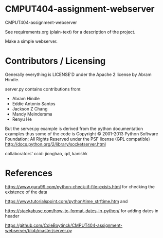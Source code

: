 CMPUT404-assignment-webserver
=============================

CMPUT404-assignment-webserver

See requirements.org (plain-text) for a description of the project.

Make a simple webserver.

Contributors / Licensing
========================

Generally everything is LICENSE'D under the Apache 2 license by Abram Hindle.

server.py contains contributions from:

* Abram Hindle
* Eddie Antonio Santos
* Jackson Z Chang
* Mandy Meindersma 
* Renyu He

But the server.py example is derived from the python documentation
examples thus some of the code is Copyright © 2001-2013 Python
Software Foundation; All Rights Reserved under the PSF license (GPL
compatible) http://docs.python.org/2/library/socketserver.html

collaborators' ccid: jionghao, qd, kanishk

References
========================

https://www.guru99.com/python-check-if-file-exists.html for checking the existence of the data

https://www.tutorialspoint.com/python/time_strftime.htm and

https://stackabuse.com/how-to-format-dates-in-python/ for adding dates in header

https://github.com/ColeBoytinck/CMPUT404-assignment-webserver/blob/master/server.py
